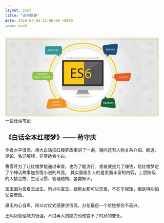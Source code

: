 ```yaml
---
layout: post
title: "读书摘要"
date: 2020-04-04 22:00:00 +0800
tags: book
---
```


![ES6](/assets/images/2020-04-04-ECMAScript_6_1.jpg)
一些泛读笔记

## 《白话全本红楼梦》—— 苟守庆

作者水平很高，用大白话把红楼梦故事讲了一遍，期间还有人物关系介绍、剧透、评论、名词解释，非常适合小白。

曹雪芹为了让红楼梦能通过审查，也为了能流行，或者就是为了赚钱，给红楼梦定了个神话故事加言情小说的外壳，
其实最吸引人的是里面丰富的内容，上层阶级的人情世故、生活习惯、管理结构、各类知识。

宝玉因为含着玉出生，所以叫宝玉，跟男女都可以恋爱，不在乎规矩，但是特别怕父亲贾政。

黛玉内心自卑，所以对仪式感要求很高，分花最后一个给她都会不高兴。

王熙凤管理能力很强，不过再大的能力也改变不了时局的变化。
